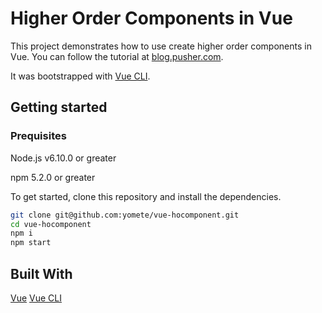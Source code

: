 # Higher Order Components in Vue

This project demonstrates how to use create higher order components in Vue. You can follow the tutorial at [blog.pusher.com](https://pusher.com/tutorials/higher-order-components-vue).

It was bootstrapped with [Vue CLI](https://cli.vuejs.org/).

## Getting started

### Prequisites
Node.js v6.10.0 or greater

npm 5.2.0 or greater

To get started, clone this repository and install the dependencies.

```bash
git clone git@github.com:yomete/vue-hocomponent.git
cd vue-hocomponent
npm i
npm start
```
## Built With

[Vue](https://vuejs.org)
[Vue CLI](https://cli.vuejs.org/)
